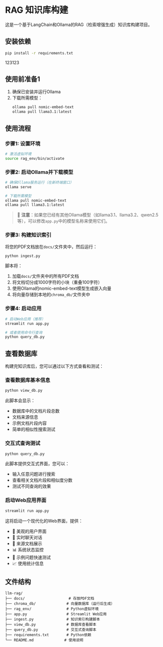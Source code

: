 # RAG 知识库构建

这是一个基于LangChain和Ollama的RAG（检索增强生成）知识库构建项目。

## 安装依赖

```bash
pip install -r requirements.txt
```
123123
## 使用前准备1

1. 确保已安装并运行Ollama
2. 下载所需模型：
   ```bash
   ollama pull nomic-embed-text
   ollama pull llama3.1:latest
   ```

## 使用流程

### 步骤1: 设置环境
```bash
# 激活虚拟环境
source rag_env/bin/activate
```

### 步骤2: 启动Ollama并下载模型
```bash
# 确保Ollama服务运行（在新终端窗口）
ollama serve

# 下载所需模型
ollama pull nomic-embed-text
ollama pull llama3.1:latest
```

> 📝 **注意**：如果您已经有其他Ollama模型（如llama3.1、llama3.2、qwen2.5等），可以修改`app.py`中的模型名称来使用它们。

### 步骤3: 构建知识索引
将您的PDF文档放在`docs/`文件夹中，然后运行：

```bash
python ingest.py
```

脚本将：
1. 加载`docs/`文件夹中的所有PDF文档
2. 将文档切分成1000字符的小块（重叠100字符）
3. 使用Ollama的nomic-embed-text模型生成嵌入向量
4. 将向量存储到本地的`chroma_db/`文件夹中

### 步骤4: 启动应用
```bash
# 启动Web应用（推荐）
streamlit run app.py

# 或者使用命令行查询
python query_db.py
```

## 查看数据库

构建完知识库后，您可以通过以下方式查看和测试：

### 查看数据库基本信息
```bash
python view_db.py
```

此脚本会显示：
- 数据库中的文档片段总数
- 文档来源信息
- 示例文档片段内容
- 简单的相似性搜索测试

### 交互式查询测试
```bash
python query_db.py
```

此脚本提供交互式界面，您可以：
- 输入任意问题进行搜索
- 查看相关文档片段和相似度分数
- 测试不同查询的效果

### 启动Web应用界面
```bash
streamlit run app.py
```

这将启动一个现代化的Web界面，提供：
- 🎨 美观的用户界面
- 💬 实时聊天对话
- 📖 来源文档展示
- 📊 系统状态监控
- 🎯 示例问题快速测试
- 📈 使用统计信息

## 文件结构

```
llm-rag/
├── docs/                    # 存放PDF文档
├── chroma_db/              # 向量数据库（运行后生成）
├── rag_env/                # Python虚拟环境
├── app.py                  # Streamlit Web应用
├── ingest.py               # 知识索引构建脚本
├── view_db.py              # 数据库查看脚本
├── query_db.py             # 交互式查询脚本
├── requirements.txt        # Python依赖
└── README.md              # 使用说明
``` 
